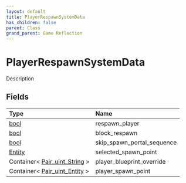 ```yaml
---
layout: default
title: PlayerRespawnSystemData
has_children: false
parent: Class
grand_parent: Game Reflection
---
```

# PlayerRespawnSystemData
Description 

## Fields

| Type | Name |
|:----------|:--------------|
| [bool](/riftbreaker-wiki/docs/game-reflection/components/bool/) | respawn_player |
| [bool](/riftbreaker-wiki/docs/game-reflection/components/bool/) | block_respawn |
| [bool](/riftbreaker-wiki/docs/game-reflection/components/bool/) | skip_spawn_portal_sequence |
| [Entity](/riftbreaker-wiki/docs/game-reflection/classes/entity/) | selected_spawn_point |
| Container< [Pair_uint_String](/riftbreaker-wiki/docs/game-reflection/classes/pair_uint__string/) > | player_blueprint_override |
| Container< [Pair_uint_Entity](/riftbreaker-wiki/docs/game-reflection/classes/pair_uint__entity/) > | player_spawn_point |


